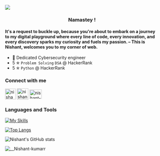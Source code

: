 ![](https://komarev.com/ghpvc/?username=nishant-kumarr&color=dc143c&style=plastic)

<h3 align="center"> Namastey ! </h3>
<h4 align="left">It's a request to buckle up, because you're about to embark on a journey to my digital playground where every line of code, every innovation, and every discovery sparks my curiosity and fuels my passion. – This is Nishant, welcomes you to my corner of web.</h4>

- 🌱 Dedicated Cybersecurity engineer
-  5 ✯ `Problem Solving` `DSA` @ HackerRank
-  5 ✯ `Python` @ HackerRank




<h3 align="left">Connect with me</h3>
<p align="left">
<a href="https://tryhackme.com/p/nishantkumarr" target="blank"><img align="center" src= "https://tryhackme.com/img/favicon.png" alt="nishant_kumarr" height="35" width="35" /></a>
<a href="https://www.hackerrank.com/nishantt_kumarr" target="blank"><img align="center" src="https://cdn4.iconfinder.com/data/icons/logos-and-brands/512/160_Hackerrank_logo_logos-1024.png" alt="nishantt_kumarr" height="37" width="37" /></a>
<a href="https://www.leetcode.com/nishant-kumar" target="blank"><img align="center" src="https://raw.githubusercontent.com/rahuldkjain/github-profile-readme-generator/master/src/images/icons/Social/leet-code.svg" alt="nishant-kumar" height="30" width="40" /></a>
</p>

<h3>Languages and Tools </h3>

[![My Skills](https://skillicons.dev/icons?i=c,cpp,python,html,css,js,nodejs,php,git,github,bash,powershell,mysql,ubuntu,kali)](https://skillicons.dev)

[![Top Langs](https://github-readme-stats.vercel.app/api/top-langs/?username=nishant-kumarr&layout=donut-vertical&card_width=330)](https://github.com/anuraghazra/github-readme-stats)

![Nishant's GitHub stats](https://github-readme-stats.vercel.app/api?username=nishant-kumarr&rank_icon=github)

<p><img align="center" src="https://github-readme-streak-stats.herokuapp.com/?user=nishant-kumarr&" alt="__Nishant-kumarr" /></p>

